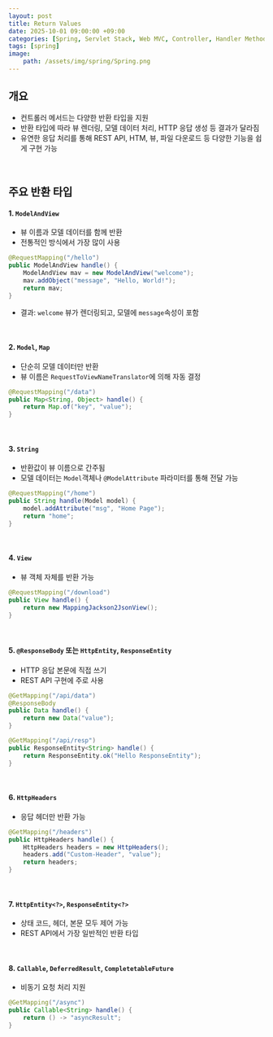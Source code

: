 ```yaml
---
layout: post
title: Return Values
date: 2025-10-01 09:00:00 +09:00
categories: [Spring, Servlet Stack, Web MVC, Controller, Handler Method]
tags: [spring]
image:
    path: /assets/img/spring/Spring.png
---
```


## 개요

- 컨트롤러 메서드는 다양한 반환 타입을 지원
- 반환 타입에 따라 뷰 렌더링, 모델 데이터 처리, HTTP 응답 생성 등 결과가 달라짐
- 유연한 응답 처리를 통해 REST API, HTM, 뷰, 파일 다운로드 등 다양한 기능을 쉽게 구현 가능

<br>

## 주요 반환 타입

#### 1. `ModelAndView`

- 뷰 이름과 모델 데이터를 함께 반환
- 전통적인 방식에서 가장 많이 사용

```java
@RequestMapping("/hello")
public ModelAndView handle() {
    ModelAndView mav = new ModelAndView("welcome");
    mav.addObject("message", "Hello, World!");
    return mav;
}
```

- 결과:  `welcome` 뷰가 렌더링되고, 모델에 `message`속성이 포함

<br>

#### 2. `Model`, `Map`

- 단순히 모델 데이터만 반환
- 뷰 이름은 `RequestToViewNameTranslator`에 의해 자동 결정

```java
@RequestMapping("/data")
public Map<String, Object> handle() {
    return Map.of("key", "value");
}
```

<br>

#### 3. `String`

- 반환값이 뷰 이름으로 간주됨
- 모델 데이터는 `Model`객체나 `@ModelAttribute` 파라미터를 통해 전달 가능

```java
@RequestMapping("/home")
public String handle(Model model) {
    model.addAttribute("msg", "Home Page");
    return "home";
}
```

<br>

#### 4. `View`

- 뷰 객체 자체를 반환 가능

```java
@RequestMapping("/download")
public View handle() {
    return new MappingJackson2JsonView();
}

```

<br>

#### 5. `@ResponseBody` 또는 `HttpEntity`, `ResponseEntity`

- HTTP 응답 본문에 직접 쓰기
- REST API 구현에 주로 사용

```java
@GetMapping("/api/data")
@ResponseBody
public Data handle() {
    return new Data("value");
}
```

```java
@GetMapping("/api/resp")
public ResponseEntity<String> handle() {
    return ResponseEntity.ok("Hello ResponseEntity");
}
```

<br>

#### 6. `HttpHeaders`

- 응답 헤더만 반환 가능

```java
@GetMapping("/headers")
public HttpHeaders handle() {
    HttpHeaders headers = new HttpHeaders();
    headers.add("Custom-Header", "value");
    return headers;
}
```

<br>

#### 7. `HttpEntity<?>`, `ResponseEntity<?>`

- 상태 코드, 헤더, 본문 모두 제어 가능
- REST API에서 가장 일반적인 반환 타입

<br>

#### 8. `Callable`, `DeferredResult`, `CompletetableFuture`

- 비동기 요청 처리 지원

```java
@GetMapping("/async")
public Callable<String> handle() {
    return () -> "asyncResult";
}
```

<br>